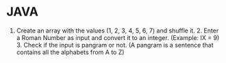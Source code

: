 # JAVA
1. Create an array with the values (1, 2, 3, 4, 5, 6, 7) and shuffle it.  2. Enter a Roman Number as input and convert it to an integer. (Example: IX = 9) 3. Check if the input is pangram or not. (A pangram is a sentence that contains all the  alphabets from A to Z) 
